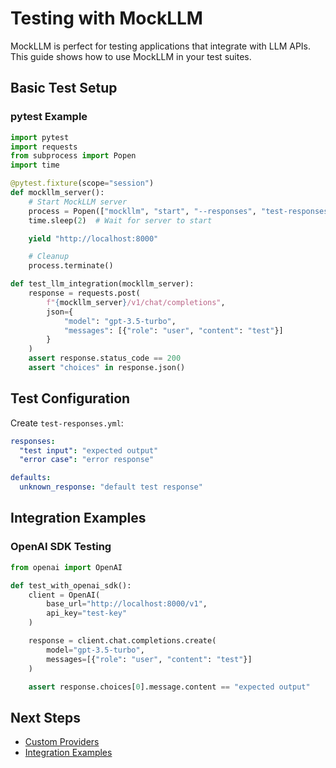 # Testing with MockLLM

MockLLM is perfect for testing applications that integrate with LLM APIs. This guide shows how to use MockLLM in your test suites.

## Basic Test Setup

### pytest Example

```python
import pytest
import requests
from subprocess import Popen
import time

@pytest.fixture(scope="session")
def mockllm_server():
    # Start MockLLM server
    process = Popen(["mockllm", "start", "--responses", "test-responses.yml"])
    time.sleep(2)  # Wait for server to start

    yield "http://localhost:8000"

    # Cleanup
    process.terminate()

def test_llm_integration(mockllm_server):
    response = requests.post(
        f"{mockllm_server}/v1/chat/completions",
        json={
            "model": "gpt-3.5-turbo",
            "messages": [{"role": "user", "content": "test"}]
        }
    )
    assert response.status_code == 200
    assert "choices" in response.json()
```

## Test Configuration

Create `test-responses.yml`:

```yaml
responses:
  "test input": "expected output"
  "error case": "error response"

defaults:
  unknown_response: "default test response"
```

## Integration Examples

### OpenAI SDK Testing

```python
from openai import OpenAI

def test_with_openai_sdk():
    client = OpenAI(
        base_url="http://localhost:8000/v1",
        api_key="test-key"
    )

    response = client.chat.completions.create(
        model="gpt-3.5-turbo",
        messages=[{"role": "user", "content": "test"}]
    )

    assert response.choices[0].message.content == "expected output"
```

## Next Steps

- [Custom Providers](custom-providers.md)
- [Integration Examples](integrations.md)